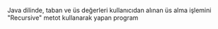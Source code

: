 Java dilinde, taban ve üs değerleri kullanıcıdan alınan üs alma işlemini "Recursive" metot kullanarak yapan program